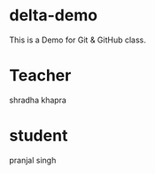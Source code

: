# delta-demo
This is a Demo for Git &amp; GitHub class.
# Teacher
shradha khapra
# student
pranjal singh
